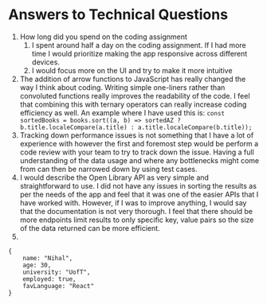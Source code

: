 # Answers to Technical Questions
1. How long did you spend on the coding assignment
    1. I spent around half a day on the coding assignment. If I had more time I would prioritize making the app responsive across different devices.
    1. I would focus more on the UI and try to make it more intuitive  
2. The addition of arrow functions to JavaScript has really changed the way I     think about coding. Writing simple one-liners rather than convoluted functions really improves the readability of the code. I feel that combining this with ternary operators can really increase coding efficiency as well. An example where I have used this is:
`const sortedBooks = books.sort((a, b) => sortedAZ ? b.title.localeCompare(a.title) : a.title.localeCompare(b.title));`
3. Tracking down performance issues is not something that I have a lot of experience with however the first and foremost step would be perform a code review with your team to try to track down the issue. Having a full understanding of the data usage and where any bottlenecks might come from can then be narrowed down by using test cases.
4. I would describe the Open Library API as very simple and straightforward to use. I did not have any issues in sorting the results as per the needs of the app and feel that it was one of the easier APIs that I have worked with. However, if I was to improve anything, I would say that the documentation is not very thorough. I feel that there should be more endpoints limit results to only specific key, value pairs so the size of the data returned can be more efficient.
5. 
```
{
    name: "Nihal",
    age: 30, 
    university: "UofT",
    employed: true,
    favLanguage: "React"
}
```
  